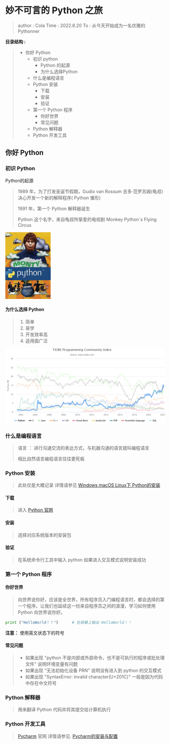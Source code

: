 # 妙不可言的 Python 之旅

> author : Cola
> Time : 2022.8.20
> To : 从今天开始成为一名优雅的  Pythonner

**目录结构 :**

> - 你好 Python
>   - 初识 python
>     - Python 的起源
>     - 为什么选择Python
>   - 什么是编程语言
>   - Python 安装
>     - 下载
>     - 安装
>     - 验证
>   - 第一个 Python 程序
>     - 你好世界
>     - 常见问题
>   - Python 解释器
>   - Python 开发工具

## 你好 Python

### 初识 Python

Python的起源

> 1989 年，为了打发圣诞节假期，Gudio van Rossum 吉多·范罗苏姆(龟叔)决心开发一个新的解释程序( Python 雏形)
>
> 1991 年，第一个 Python 解释器诞生
>
> Python 这个名字，来自龟叔所挚爱的电视剧 Monkey Python`s Flying Circus

<img src="https://raw.githubusercontent.com/1203952894/macminiPicGo/main/20220820014528.png"/>

#### 为什么选择 Python

> 1. 简单
> 2. 易学
> 3. 开发效率高
> 4. 适用面广泛



<img src="https://raw.githubusercontent.com/1203952894/macminiPicGo/main/20220820015052.png"/>


### 什么是编程语言

> 语言 ： 进行沟通交流的表达方式，与机器沟通的语言就叫编程语言
>
> 相比自然语言编程语言往往更死板


### Python 安装

> 此处仅是大概记录 详情请参见 [Windows macOS Linux下 Python的安装]()

#### 下载

> 进入 [Python 官网](https://www.python.org/downloads)

#### 安装

> 选择对应系统版本的安装包

#### 验证

> 在系统命令行工具中输入 python 如果进入交互模式说明安装成功

### 第一个 Python 程序

#### 你好世界

> 向世界说你好，应该是全世界，所有程序员入门编程语言时，都会选择的第一个程序。让我们也延续这一份来自程序员之间的浪漫，学习如何使用 Python 向世界说你好。

```python
print ("HelloWorld！！")		# 在屏幕上输出 HelloWorld！！
```

**注意：** 使用英文状态下的符号

#### 常见问题

> - 如果出现 "python 不是内部或外部命令，也不是可执行的程序或批处理 文件" 说明环境变量有问题
> - 如果出现 “无法初始化设备 PRN" 说明没有进入到 python 的交互模式
> - 如果出现 "SyntaxError: invalid character(U+201C)" 一般是因为代码中存在中文符号

### Python 解释器

> 用来翻译 Python 代码并将其提交给计算机执行

### Python 开发工具

> [Pycharm](https://www.jetbrains.com/pycharm/download/#section=windows) 官网  详情请参见. [Pycharm的安装与配置]()

